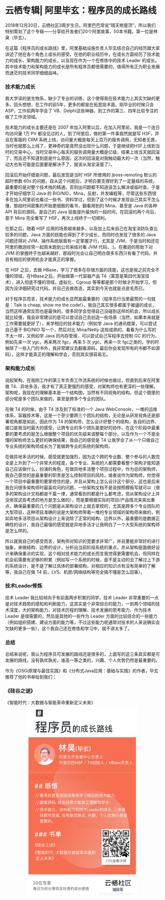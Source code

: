 # 云栖专辑| 阿里毕玄：程序员的成长路线
2018年12月20日，云栖社区3周岁生日。阿里巴巴常说“晴天修屋顶”，所以我们特别策划了这个专辑——分享给开发者们20个阿里故事，50本书籍。第一位是林昊（毕玄）。

在这篇《程序员的成长路线》里，阿里基础设施负责人毕玄结合自己的经历跟大家讲述了他在各个角色上成长的感受。在他的职业经历中，在成长方面经历了技术能力的成长、架构能力的成长，以及现在作为一个在修炼中的技术 Leader 的成长。其中技术能力和架构能力的成长是所有程序员都很需要的，值得所有正为职业发展而迷茫的技术同学细细品味。

<h3>技术能力成长</h3>
我大学读的是生物系，缺少了专业的训练，这个使得我在技术能力上其实欠缺的更多。回头想想，在工作的前5年，更多的都是在拓宽技术面，刚毕业的时候只会 ASP，工作前两年学会了 VB、Delphi这些神器，到工作的第三、四年比较专注的做了工作流领域。

技术能力的成长主要还是在 2007 年加入阿里以后，在加入阿里前，我是一个连日均访问量 1万 PV 都没见过的人，到了阿里后，做的第一件事竟然就是写 HSF，并且在客服的 CRM 系统上线，访问量大概是每天上百万的服务调用，无知者无畏，当时也就那么上线了，更神奇的是竟然没出现什么问题，于是继续把HSF上线到当时的交易中心，当时交易中心每天的服务调用量大概是亿级，结果上线当天就回滚了，而且还不知道到底是什么原因，这次的回滚是对我触动最大的一次（当然，触动大也有可能是后面要是解决不了，就该从淘宝滚蛋了）。

回滚后开始仔细查问题，最后发现是当时 HSF 所使用的 jboss-remoting 默认的超时参数 60s 的问题，自从这个问题后，才明白要支撑好到了一定量级的系统，最重要的是对整个技术栈的精通，否则出问题都不知道该怎么解决或临时查，于是才开始仔细学习 Java 的 BIO/NIO，Mina，反射，并发编程等，尽管这些东西很多在加入阿里前也看过一些书、资料学过，但到了这个时候才发现自己其实不怎么懂，那段时间密集的开始更细致的看书，翻看用到的 Mina、甚至是 Java 的各种 API 背后的源码，是自己的 Java 技能提升最快的一段时间，在回滚的两个月后，基于 Mina 完全重写了 HSF，再次上线终于一切顺利。

在那之后，随着 HSF 应用的场景越来越多，以及加上后来自己在淘宝消防队查比较多的问题，Java 方面的技能也得到了不少成长，而同时也发现了很多的 Java 问题还得对 JVM、操作系统层面有一定掌握才行，尤其是 JVM，于是当时和还在阿里的撒迦经常一起周末跑到公司来结对看 JVM 代码，:)。在撒迦的帮助下对 JVM 的掌握终于也越来越好，那段时光会让自己明白很多东西只有看了代码，并且有相应的使用机会才能真正的掌握。

在 HSF 之后，去做 HBase，学习了很多在存储方面的技能，这也是我之前完全不懂的领域，在HBase之后，开始做第一代容器产品 T4（寓意是第四代淘宝技术），进入彻底不懂的领域，虚拟化、Cgroup 等等都是那个时候才开始学习，但因为没详细研究过代码，并自己去做改造，其实到今天也就是点皮毛而已。

对于程序员而言，技术能力的成长显然是最重要的（程序员行当里最赞的一句就是：Talk is cheap, show me the code!），我自己其实很多都属于被逼的成长，当然这样通常反而也是最快的，很多同学会觉得自己没碰到这样的机会，所以成长就比较慢，我会非常建议的是可以尝试自己去创造一些场景（当然，如果本来就是工作需要就更好了），来学相应的技术能力（例如学 Java 的通讯框架，可以尝试自己基于 BIO/NIO 写一个，然后对比 Mina/Netty 这些成熟的，看看为什么写的不太一样，又例如学 Java 的内存管理，可以尝试自己写程序去控制 GC 的行为，例如先来一次 ygc，再来两次 fgc，再来 5 次 ygc，再来一次 fgc之类的，学的时候除了一些入门的书外，我非常建议去翻看源码，最后你会发现所有的书都不如源码），这样才能真正的理解和学会，否则其实很容易忘。

<h3>架构能力成长</h3>
说起架构，在我刚工作的第三年负责工作流系统的时候也做过，但直到后来在阿里做 T4、异地多活，我才有了真正更强烈的感受，对架构师也有更深的一些理解。架构呢，我现在的理解基本是一个结构图，当然有不同视角的结构，但这个图里的部分呢是多个团队来做的，甚至是跨多个专业的团队。

在做 T4 的时候，由于 T4 涉及到了标准的一个 Java WebConsole，一堆的运维体系，容器技术等，这是一个至少要跨三个团队的结构，无论是从研发视角还是部署视角都是如此，因此作为 T4 的架构师，怎么设计好整个的结构，各自的边界、接口是我当时最大的感受，让跨专业的多个团队能更好的协作，在这个阶段中最重要的要考虑的是怎么根据整个项目的优先级来调整每个部分，以及作为一个不是全懂的架构师怎么更好的确保结果，我自己的感受是 T4 让我学会了从一个只做自己专业系统的架构师成长为了能做跨专业的系统的架构师。

在做异地多活的时候，感受就更加强烈，因为这个跨的专业数、整个参与的人数完全是上升到了一个非常大的程度，各个专业、系统的人都需要看整个架构才能知道自己应该做什么，扮演的角色，在做异地多活整个项目过程中，作为总的架构师，我自己感觉的是最重要的职责是怎么控制项目的风险，或者说作为架构师，你觉得一个项目中最重要的要掌控住的是，并且从架构上怎么设计这个部分，这也是后来我在问很多架构师时最喜欢问的问题，一份架构文档不是说按照模板写就可以（很多的架构设计文档都是千篇一律，通常看到的都是什么都考虑，但从架构设计上并没体现这些考虑的地方是怎么做的），而是要根据实际的项目/产品情况来突出重点，确保最重要的几个问题是从架构设计上就去掌控的，尤其是跨多个专业团队的大型项目，这种项目准确的说是大架构师带着一堆的专业领域的架构师来做的，例如异地多活项目从架构设计上来说除了正常的结构、边界以外，最重要的是数据正确性的设计，我自己最强的感受就是异地多活才让我明白了一个大型系统的架构师是怎么样的。

所以就我自己的感受而言，架构师对知识的宽要求非常广，并且要能非常好的进行抽象，来做结构、边界的设计，分析出当前阶段系统的重点，并从架构层面做好设计来确保重点的实现，这个相对技术能力的成长而言我觉得更需要机会，但同样在机会前需要有足够的积累（例如写一个系统的时候，是不是主动的去了解过上下游的系统设计，是不是了解过具体的部署结构，对相应的知识点有没有简单的了解等，我自己在做 T4 前，LVS、机房/网络结构等完全搞不懂是怎么回事）。

<h3>技术Leader修炼</h3>
技术 Leader 我比较倾向于有前面两步积累的同学，技术 Leader 非常重要的一点是对技术趋势的感知和判断能力，这其实是个非常综合的能力，一到两个领域的技术深度，大的架构能力，对技术历程的理解、技术发展的思考能力，作为技术 Leader 是很需要的，然后是其他的一些作为 Leader 方面的比较综合的一些能力（例如组织搭建、建设方面的能力等，不过这些能力呢通常对技术的人来说确实会欠缺的更多一些），这个我自己还在修炼和学习中，就不讲太多了。

<h3>总结</h3>
总结来说呢，我认为程序员可发展的路线还是很多的，上面写的这三条其实都是可发展的路线，没有孰优孰劣，谁高一等之类的，兴趣、个人优势仍然是最重要的。

作为《OSGi原理与最佳实践》和《分布式Java应用：基础与实践》的作者，毕玄推荐了他的书单给到我们：

<h3>《硅谷之谜》</h3>
《智能时代：大数据与智能革命重新定义未来》
<div style="text-align:center" align="center">
<img src="/images/阿里毕玄.png" />
</div></br>
